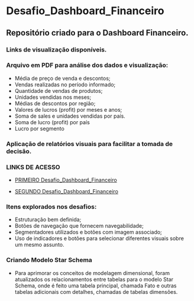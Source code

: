 # Desafio_Dashboard_Financeiro
## Repositório criado para o Dashboard Financeiro. 
### Links de visualização disponíveis.

### Arquivo em PDF para análise dos dados e visualização:
- Média de preço de venda e descontos;
- Vendas realizadas no período informado;
- Quantidade de vendas de produtos;
- Unidades vendidas nos meses;
- Médias de descontos por região;
- Valores de lucros (profit) por meses e anos;
- Soma de sales e unidades vendidas por país.
- Soma de lucro (profit) por país
- Lucro por segmento

### Aplicação de relatórios visuais para facilitar a tomada de decisão.

### LINKS DE ACESSO

- [PRIMEIRO Desafio_Dashboard_Financeiro](https://app.powerbi.com/view?r=eyJrIjoiMjM5ZTQ1MzEtYTU4Zi00ZDExLWFlN2UtNzVkMjUxYWQ2MGJkIiwidCI6IjM0ZmFiYWU3LWM4Y2MtNDA5Mi1hNGM5LTYyNDE4YzU3NTViNSJ9)

- [SEGUNDO Desafio_Dashboard_Financeiro](https://app.powerbi.com/view?r=eyJrIjoiZjliN2Q2OGEtOTg2NC00MWQ3LWJjOTItNGM5MjQyOGNmNTE4IiwidCI6IjM0ZmFiYWU3LWM4Y2MtNDA5Mi1hNGM5LTYyNDE4YzU3NTViNSJ9)


### Itens explorados nos desafios:
- Estruturação bem definida; 
- Botões de navegação que fornecem navegabilidade; 
- Segmentadores utilizados e botões com imagem associado;
- Uso de indicadores e botões para selecionar diferentes visuais sobre um mesmo assunto.

### Criando Modelo Star Schema
- Para aprimorar os conceitos de modelagem dimensional, foram atualizados os relacionamentos entre tabelas para o modelo Star Schema, onde é feito uma tabela principal, chamada Fato e outras tabelas adicionais com detalhes, chamadas de tabelas dimensões.
